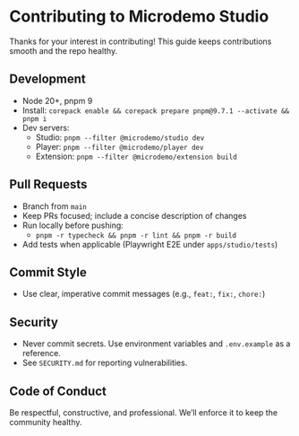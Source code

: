 # Contributing to Microdemo Studio

Thanks for your interest in contributing! This guide keeps contributions smooth and the repo healthy.

## Development

- Node 20+, pnpm 9
- Install: `corepack enable && corepack prepare pnpm@9.7.1 --activate && pnpm i`
- Dev servers:
  - Studio: `pnpm --filter @microdemo/studio dev`
  - Player: `pnpm --filter @microdemo/player dev`
  - Extension: `pnpm --filter @microdemo/extension build`

## Pull Requests

- Branch from `main`
- Keep PRs focused; include a concise description of changes
- Run locally before pushing:
  - `pnpm -r typecheck && pnpm -r lint && pnpm -r build`
- Add tests when applicable (Playwright E2E under `apps/studio/tests`)

## Commit Style

- Use clear, imperative commit messages (e.g., `feat:`, `fix:`, `chore:`)

## Security

- Never commit secrets. Use environment variables and `.env.example` as a reference.
- See `SECURITY.md` for reporting vulnerabilities.

## Code of Conduct

Be respectful, constructive, and professional. We’ll enforce it to keep the community healthy.

